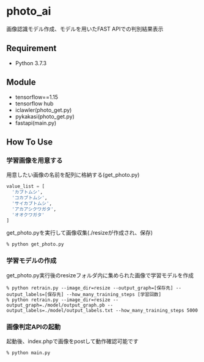 # photo_ai
画像認識モデル作成、モデルを用いたFAST APIでの判別結果表示

## Requirement
- Python 3.7.3

## Module
- tensorflow==1.15
- tensorflow hub
- iclawler(photo_get.py)
- pykakasi(photo_get.py)
- fastapi(main.py)

## How To Use
### 学習画像を用意する  
用意したい画像の名前を配列に格納する(get_photo.py)

```python
value_list = [
  'カブトムシ',
  'コカブトムシ',
  'サイカブトムシ',
  'アカアシクワガタ',
  'オオクワガタ'
]
```  

get_photo.pyを実行して画像収集(./resizeが作成され、保存)

```
% python get_photo.py
```

### 学習モデルの作成
get_photo.py実行後のresizeフォルダ内に集められた画像で学習モデルを作成

```
% python retrain.py --image_dir=resize --output_graph=[保存先] --output_labels=[保存先] --how_many_training_steps [学習回数]
% python retrain.py --image_dir=resize --output_graph=./model/output_graph.pb --output_labels=./model/output_labels.txt --how_many_training_steps 5000
```

### 画像判定APIの起動
起動後、index.phpで画像をpostして動作確認可能です

```
% python main.py
```

